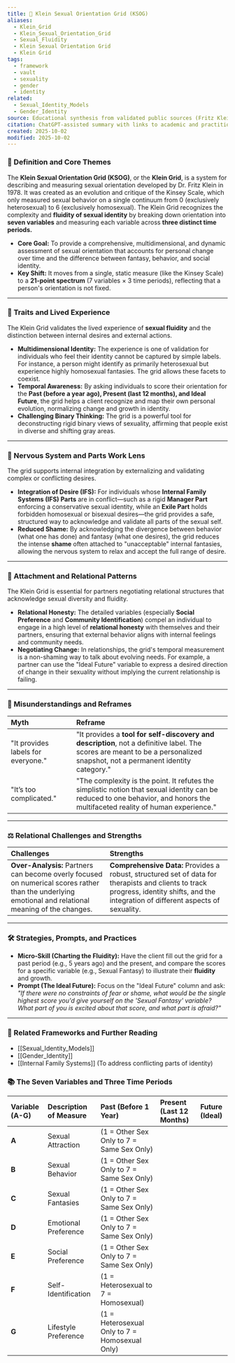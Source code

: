 ```yaml
---
title: 📏 Klein Sexual Orientation Grid (KSOG)
aliases:
  - Klein_Grid
  - Klein_Sexual_Orientation_Grid
  - Sexual_Fluidity
  - Klein Sexual Orientation Grid
  - Klein Grid
tags:
  - framework
  - vault
  - sexuality
  - gender
  - identity
related:
  - Sexual_Identity_Models
  - Gender_Identity
source: Educational synthesis from validated public sources (Fritz Klein's model)
citation: ChatGPT-assisted summary with links to academic and practitioner materials
created: 2025-10-02
modified: 2025-10-02
---
```


<!-- @format -->

### 🧩 Definition and Core Themes

The **Klein Sexual Orientation Grid (KSOG)**, or the **Klein Grid**, is a system for
describing and measuring sexual orientation developed by Dr. Fritz Klein in 1978. It was
created as an evolution and critique of the Kinsey Scale, which only measured sexual
behavior on a single continuum from 0 (exclusively heterosexual) to 6 (exclusively
homosexual). The Klein Grid recognizes the complexity and **fluidity of sexual
identity** by breaking down orientation into **seven variables** and measuring each
variable across **three distinct time periods.**

- **Core Goal:** To provide a comprehensive, multidimensional, and dynamic assessment of
  sexual orientation that accounts for personal change over time and the difference
  between fantasy, behavior, and social identity.
- **Key Shift:** It moves from a single, static measure (like the Kinsey Scale) to a
  **21-point spectrum** (7 variables $\times$ 3 time periods), reflecting that a
  person's orientation is not fixed.

---

### 🌿 Traits and Lived Experience

The Klein Grid validates the lived experience of **sexual fluidity** and the distinction
between internal desires and external actions.

- **Multidimensional Identity:** The experience is one of validation for individuals who
  feel their identity cannot be captured by simple labels. For instance, a person might
  identify as primarily heterosexual but experience highly homosexual fantasies. The
  grid allows these facets to coexist.
- **Temporal Awareness:** By asking individuals to score their orientation for the
  **Past (before a year ago), Present (last 12 months), and Ideal Future**, the grid
  helps a client recognize and map their own personal evolution, normalizing change and
  growth in identity.
- **Challenging Binary Thinking:** The grid is a powerful tool for deconstructing rigid
  binary views of sexuality, affirming that people exist in diverse and shifting gray
  areas.

---

### 🧠 Nervous System and Parts Work Lens

The grid supports internal integration by externalizing and validating complex or
conflicting desires.

- **Integration of Desire (IFS):** For individuals whose **Internal Family Systems (IFS)
  Parts** are in conflict—such as a rigid **Manager Part** enforcing a conservative
  sexual identity, while an **Exile Part** holds forbidden homosexual or bisexual
  desires—the grid provides a safe, structured way to acknowledge and validate all parts
  of the sexual self.
- **Reduced Shame:** By acknowledging the divergence between behavior (what one has
  done) and fantasy (what one desires), the grid reduces the intense **shame** often
  attached to "unacceptable" internal fantasies, allowing the nervous system to relax
  and accept the full range of desire.

---

### 💞 Attachment and Relational Patterns

The Klein Grid is essential for partners negotiating relational structures that
acknowledge sexual diversity and fluidity.

- **Relational Honesty:** The detailed variables (especially **Social Preference** and
  **Community Identification**) compel an individual to engage in a high level of
  **relational honesty** with themselves and their partners, ensuring that external
  behavior aligns with internal feelings and community needs.
- **Negotiating Change:** In relationships, the grid's temporal measurement is a
  non-shaming way to talk about evolving needs. For example, a partner can use the
  "Ideal Future" variable to express a desired direction of change in their sexuality
  without implying the current relationship is failing.

---

### 🔄 Misunderstandings and Reframes

| Myth                               | Reframe                                                                                                                                                                       |
| :--------------------------------- | :---------------------------------------------------------------------------------------------------------------------------------------------------------------------------- |
| "It provides labels for everyone." | "It provides a **tool for self-discovery and description**, not a definitive label. The scores are meant to be a personalized snapshot, not a permanent identity category."   |
| "It’s too complicated."            | "The complexity is the point. It refutes the simplistic notion that sexual identity can be reduced to one behavior, and honors the multifaceted reality of human experience." |

---

### ⚖️ Relational Challenges and Strengths

| Challenges                                                                                                                                            | Strengths                                                                                                                                                                               |
| :---------------------------------------------------------------------------------------------------------------------------------------------------- | :-------------------------------------------------------------------------------------------------------------------------------------------------------------------------------------- |
| **Over-Analysis:** Partners can become overly focused on numerical scores rather than the underlying emotional and relational meaning of the changes. | **Comprehensive Data:** Provides a robust, structured set of data for therapists and clients to track progress, identity shifts, and the integration of different aspects of sexuality. |

---

### 🛠️ Strategies, Prompts, and Practices

- **Micro-Skill (Charting the Fluidity):** Have the client fill out the grid for a past
  period (e.g., 5 years ago) and the present, and compare the scores for a specific
  variable (e.g., Sexual Fantasy) to illustrate their **fluidity** and growth.
- **Prompt (The Ideal Future):** Focus on the "Ideal Future" column and ask: _"If there
  were no constraints of fear or shame, what would be the single highest score you'd
  give yourself on the 'Sexual Fantasy' variable? What part of you is excited about that
  score, and what part is afraid?"_

---

### 🔗 Related Frameworks and Further Reading

- [[Sexual_Identity_Models]]
- [[Gender_Identity]]
- [[Internal Family Systems]] (To address conflicting parts of identity)

### 📚 The Seven Variables and Three Time Periods

| Variable (A-G) | Description of Measure | Past (Before 1 Year)                           | Present (Last 12 Months) | Future (Ideal) |
| :------------- | :--------------------- | :--------------------------------------------- | :----------------------- | :------------- |
| **A**          | Sexual Attraction      | (1 = Other Sex Only to 7 = Same Sex Only)      |                          |                |
| **B**          | Sexual Behavior        | (1 = Other Sex Only to 7 = Same Sex Only)      |                          |                |
| **C**          | Sexual Fantasies       | (1 = Other Sex Only to 7 = Same Sex Only)      |                          |                |
| **D**          | Emotional Preference   | (1 = Other Sex Only to 7 = Same Sex Only)      |                          |                |
| **E**          | Social Preference      | (1 = Other Sex Only to 7 = Same Sex Only)      |                          |                |
| **F**          | Self-Identification    | (1 = Heterosexual to 7 = Homosexual)           |                          |                |
| **G**          | Lifestyle Preference   | (1 = Heterosexual Only to 7 = Homosexual Only) |                          |                |
